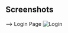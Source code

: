 ## Screenshots

--> Login Page
![Login](https://github.com/user-attachments/assets/1dee226e-0a53-49a1-8390-f6d2624a7856)

